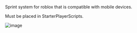 Sprint system for roblox that is compatible with mobile devices.

Must be placed in StarterPlayerScripts.

![image](https://user-images.githubusercontent.com/75399033/225412399-3ea4cb05-467d-48cc-8441-82b97733a0b6.png)
